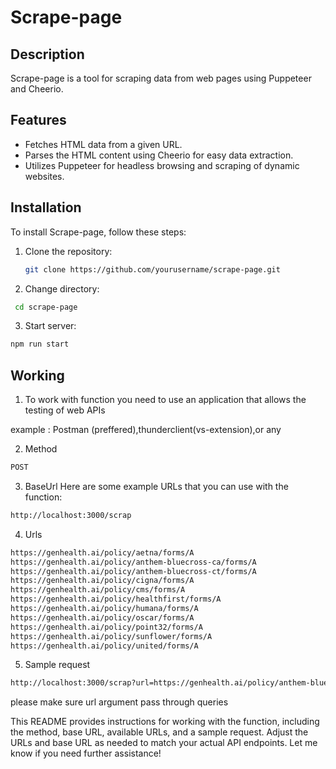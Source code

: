 # Scrape-page

## Description

Scrape-page is a tool for scraping data from web pages using Puppeteer and Cheerio.

## Features

- Fetches HTML data from a given URL.
- Parses the HTML content using Cheerio for easy data extraction.
- Utilizes Puppeteer for headless browsing and scraping of dynamic websites.

## Installation

To install Scrape-page, follow these steps:

1. Clone the repository:

   ```bash
   git clone https://github.com/yourusername/scrape-page.git

   ```

2. Change directory:

```bash
 cd scrape-page
```

3. Start server:

```bash
npm run start

```

## Working

1. To work with function you need to use an application that allows the testing of web APIs

example : Postman (preffered),thunderclient(vs-extension),or any

2. Method

```bash
POST
```

3. BaseUrl
Here are some example URLs that you can use with the function:

```bash
http://localhost:3000/scrap
```

4. Urls

```bash
https://genhealth.ai/policy/aetna/forms/A
https://genhealth.ai/policy/anthem-bluecross-ca/forms/A
https://genhealth.ai/policy/anthem-bluecross-ct/forms/A
https://genhealth.ai/policy/cigna/forms/A
https://genhealth.ai/policy/cms/forms/A
https://genhealth.ai/policy/healthfirst/forms/A
https://genhealth.ai/policy/humana/forms/A
https://genhealth.ai/policy/oscar/forms/A
https://genhealth.ai/policy/point32/forms/A
https://genhealth.ai/policy/sunflower/forms/A
https://genhealth.ai/policy/united/forms/A

```

5. Sample request

```bash
http://localhost:3000/scrap?url=https://genhealth.ai/policy/anthem-bluecross-ct/forms/A
```

please make sure url argument pass through queries


This README provides instructions for working with the function, including the method, base URL, available URLs, and a sample request. Adjust the URLs and base URL as needed to match your actual API endpoints. Let me know if you need further assistance!

